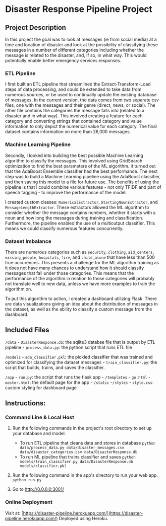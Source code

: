 # Disaster Response Pipeline Project
## Project Description
In this project the goal was to look at messages (ie from social media) at a time and location of disaster and look at the possibility of classifying these messages in a number of different categories including whether the message is related to the disaster, and, if so, in what way. This would potentially enable better emergency services responses.

### ETL Pipeline
I first built an ETL pipeline that streamlined the Extract-Transform-Load steps of data processing, and could be extended to take data from numerous sources, or be used to continually update the existing database of messages. In the current version, the data comes from two separate csv files, one with the messages and their genre (direct, news, or social). The other file contains the categories the message falls into (related to a disaster and in what way). This involved creating a feature for each category and converting strings that contained category and value information to only depict the numerical value for each category. The final dataset contains information on more than 26,000 messages.

### Machine Learning Pipeline
Secondly, I looked into building the best possible Machine Learning algorithm to classify the messages. This involved using GridSearch optimization to find the best parameters of the ML algorithm. It turned out that the AdaBoost Ensemble classifier had the best performance. The next step was to build a Machine Learning pipeline using the AdaBoost classifier, and then saving this model to a file for future use. The benefits of using the pipeline is that I could combine various features - not only TFIDF and part of speech tagging - to improve the performance of the model. 

I created custom classes: `NumericalExtractor`, `StartingNounExtractor`, and `MessageLengthExtractor`. These extractors allowed the ML algorithm to consider whether the message contains numbers, whether it starts with a noun and how long the messages during training and classification. Furthermore, the pipeline enabled the use of a multioutput classifier. This means we could classify numerous features concurrently.

### Dataset Imbalance
There are numerous categories such as `security`, `clothing`, `aid_centers`, `missing_people`, `hospitals`, `fire`, and `child_alone` that have less than 500 true occurences. This presents a challenge for the ML algorithm training as it does not have many chances to understand how it should classify messages that fall under those categories. This means that the performance of the algorithm in relation to those categories will probably not translate well to new data, unless we have more examples to train the algorithm on.

To put this algorithm to action, I created a dashboard utilizing Flask. There are data visualizations giving an idea about the distribution of messages in the dataset, as well as the ability to classify a custom message from the dashboard.

## Included Files
`/data`
	- `DisasterResponse.db`: the sqlite3 databse file that is output by ETL pipeline
    - `process_data.py`: the python script that runs ETL file
    
`/models`
	- `ada_classifier.pkl`: the pickled classifier that was trained and optimized for classifying the dataset messages
    - `train_classifier.py`: the script that builds, trains, and saves the classifier.
    
`/app`
	- `run.py`: the script that runs the flask app
    - `/templates`
    	- `go.html`
        - `master.html`: the default page for the app
    - `/static`
    	-`/styles`
		- `style.css`: custom styling for dashboard page
        
## Instructions:
### Command Line & Local Host
1. Run the following commands in the project's root directory to set up your database and model.

    - To run ETL pipeline that cleans data and stores in database
        `python data/process_data.py data/disaster_messages.csv data/disaster_categories.csv data/DisasterResponse.db`
    - To run ML pipeline that trains classifier and saves
        `python models/train_classifier.py data/DisasterResponse.db models/classifier.pkl`

2. Run the following command in the app's directory to run your web app.
    `python run.py`

3. Go to http://0.0.0.0:3001/

### Online Deployment
Visit at: [https://disaster-pipeline.herokuapp.com/](https://disaster-pipeline.herokuapp.com/)
Deployed using Heroku.
